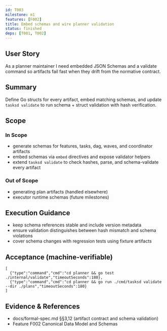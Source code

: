 ```yaml
---
id: T003
milestone: m1
features: [F002]
title: Embed schemas and wire planner validation
status: finished
deps: [T001, T002]
---
```


## User Story
As a planner maintainer I need embedded JSON Schemas and a validate command so artifacts fail fast when they drift from the normative contract.

## Summary
Define Go structs for every artifact, embed matching schemas, and update `tasksd validate` to run schema + struct validation with hash verification.

## Scope
### In Scope
- generate schemas for features, tasks, dag, waves, and coordinator artifacts
- embed schemas via `embed` directives and expose validator helpers
- extend `tasksd validate` to check hashes, parse, and schema-validate every artifact
### Out of Scope
- generating plan artifacts (handled elsewhere)
- executor runtime schemas (future milestones)

## Execution Guidance
- keep schema references stable and include version metadata
- ensure validation distinguishes between hash mismatch and schema violations
- cover schema changes with regression tests using fixture artifacts

## Acceptance (machine-verifiable)
```acceptance
[
  {"type":"command","cmd":"cd planner && go test ./internal/validate","timeoutSeconds":180},
  {"type":"command","cmd":"cd planner && go run ./cmd/tasksd validate --dir ./plans","timeoutSeconds":180}
]
```

## Evidence & References
- docs/formal-spec.md §§3,12 (artifact contract and schema validation)
- Feature F002 Canonical Data Model and Schemas
